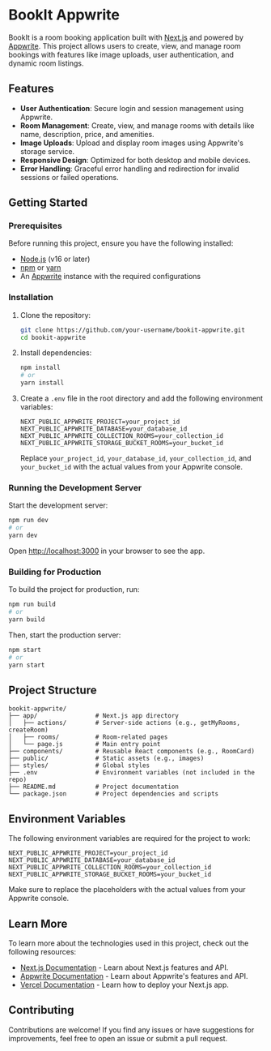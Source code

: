 # BookIt Appwrite

BookIt is a room booking application built with [Next.js](https://nextjs.org) and powered by [Appwrite](https://appwrite.io). This project allows users to create, view, and manage room bookings with features like image uploads, user authentication, and dynamic room listings.

## Features

-   **User Authentication**: Secure login and session management using Appwrite.
-   **Room Management**: Create, view, and manage rooms with details like name, description, price, and amenities.
-   **Image Uploads**: Upload and display room images using Appwrite's storage service.
-   **Responsive Design**: Optimized for both desktop and mobile devices.
-   **Error Handling**: Graceful error handling and redirection for invalid sessions or failed operations.

## Getting Started

### Prerequisites

Before running this project, ensure you have the following installed:

-   [Node.js](https://nodejs.org/) (v16 or later)
-   [npm](https://www.npmjs.com/) or [yarn](https://yarnpkg.com/)
-   An [Appwrite](https://appwrite.io) instance with the required configurations

### Installation

1. Clone the repository:

    ```bash
    git clone https://github.com/your-username/bookit-appwrite.git
    cd bookit-appwrite
    ```

2. Install dependencies:

    ```bash
    npm install
    # or
    yarn install
    ```

3. Create a `.env` file in the root directory and add the following environment variables:

    ```env
    NEXT_PUBLIC_APPWRITE_PROJECT=your_project_id
    NEXT_PUBLIC_APPWRITE_DATABASE=your_database_id
    NEXT_PUBLIC_APPWRITE_COLLECTION_ROOMS=your_collection_id
    NEXT_PUBLIC_APPWRITE_STORAGE_BUCKET_ROOMS=your_bucket_id
    ```

    Replace `your_project_id`, `your_database_id`, `your_collection_id`, and `your_bucket_id` with the actual values from your Appwrite console.

### Running the Development Server

Start the development server:

```bash
npm run dev
# or
yarn dev
```

Open [http://localhost:3000](http://localhost:3000) in your browser to see the app.

### Building for Production

To build the project for production, run:

```bash
npm run build
# or
yarn build
```

Then, start the production server:

```bash
npm start
# or
yarn start
```

## Project Structure

```
bookit-appwrite/
├── app/                # Next.js app directory
│   ├── actions/        # Server-side actions (e.g., getMyRooms, createRoom)
│   ├── rooms/          # Room-related pages
│   └── page.js         # Main entry point
├── components/         # Reusable React components (e.g., RoomCard)
├── public/             # Static assets (e.g., images)
├── styles/             # Global styles
├── .env                # Environment variables (not included in the repo)
├── README.md           # Project documentation
└── package.json        # Project dependencies and scripts
```

## Environment Variables

The following environment variables are required for the project to work:

```env
NEXT_PUBLIC_APPWRITE_PROJECT=your_project_id
NEXT_PUBLIC_APPWRITE_DATABASE=your_database_id
NEXT_PUBLIC_APPWRITE_COLLECTION_ROOMS=your_collection_id
NEXT_PUBLIC_APPWRITE_STORAGE_BUCKET_ROOMS=your_bucket_id
```

Make sure to replace the placeholders with the actual values from your Appwrite console.

## Learn More

To learn more about the technologies used in this project, check out the following resources:

-   [Next.js Documentation](https://nextjs.org/docs) - Learn about Next.js features and API.
-   [Appwrite Documentation](https://appwrite.io/docs) - Learn about Appwrite's features and API.
-   [Vercel Documentation](https://vercel.com/docs) - Learn how to deploy your Next.js app.

## Contributing

Contributions are welcome! If you find any issues or have suggestions for improvements, feel free to open an issue or submit a pull request.
